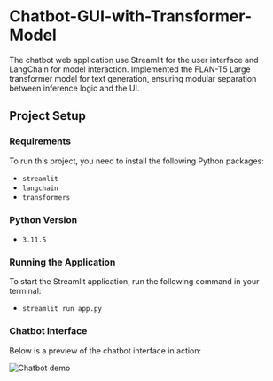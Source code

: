 # Chatbot-GUI-with-Transformer-Model
The chatbot web application use Streamlit for the user interface and LangChain for model interaction. Implemented the FLAN-T5 Large transformer model for text generation, ensuring modular separation between inference logic and the UI.

## Project Setup

### Requirements
To run this project, you need to install the following Python packages:

- `streamlit`
- `langchain`
- `transformers`

### Python Version

- `3.11.5`

### Running the Application
To start the Streamlit application, run the following command in your terminal:

- `streamlit run app.py`

### Chatbot Interface  
Below is a preview of the chatbot interface in action: 

![Chatbot demo](https://imgur.com/J98ij3a)
